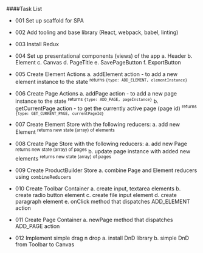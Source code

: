 ####Task List

- 001 Set up scaffold for SPA

- 002 Add tooling and base library (React, webpack, babel, linting)

- 003 Install Redux

- 004 Set up presentational components (views) of the app
    a. Header
    b. Element
    c. Canvas
    d. PageTitle
    e. SavePageButton
    f. ExportButton
    
- 005 Create Element Actions
    a. addElement action - to add a new element instance to the state
    <sup>returns `{type: ADD_ELEMENT, elementInstance}`</sup>
    
- 006 Create Page Actions
    a. addPage action - to add a new page instance to the state
    <sup>returns `{type: ADD_PAGE, pageInstance}`</sup>
    b. getCurrentPage action - to get the currently active page (page id)
    <sup>returns `{type: GET_CURRENT_PAGE, currentPageId}`</sup>
    
- 007 Create Element Store with the following reducers:
    a. add new Element
    <sup>returns new state (array) of elements</sup>

- 008 Create Page Store with the following reducers:
    a. add new Page
    <sup>returns new state (array) of pages</sup>
    b. update page instance with added new elements
    <sup>returns new state (array) of pages</sup>

- 009 Create ProductBuilder Store
    a. combine Page and Element reducers using `combineReducers`
    
- 010 Create Toolbar Container
    a. create input, textarea elements
    b. create radio button element
    c. create file input element
    d. create paragraph element
    e. onClick method that dispatches ADD_ELEMENT action
    
- 011 Create Page Container
    a. newPage method that dispatches ADD_PAGE action
    
- 012 Implement simple drag n drop
    a. install DnD library
    b. simple DnD from Toolbar to Canvas
